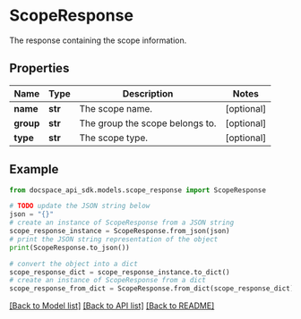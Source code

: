 # ScopeResponse
The response containing the scope information.

## Properties

Name | Type | Description | Notes
------------ | ------------- | ------------- | -------------
**name** | **str** | The scope name. | [optional] 
**group** | **str** | The group the scope belongs to. | [optional] 
**type** | **str** | The scope type. | [optional] 

## Example

```python
from docspace_api_sdk.models.scope_response import ScopeResponse

# TODO update the JSON string below
json = "{}"
# create an instance of ScopeResponse from a JSON string
scope_response_instance = ScopeResponse.from_json(json)
# print the JSON string representation of the object
print(ScopeResponse.to_json())

# convert the object into a dict
scope_response_dict = scope_response_instance.to_dict()
# create an instance of ScopeResponse from a dict
scope_response_from_dict = ScopeResponse.from_dict(scope_response_dict)
```
[[Back to Model list]](../README.md#documentation-for-models) [[Back to API list]](../README.md#documentation-for-api-endpoints) [[Back to README]](../README.md)


